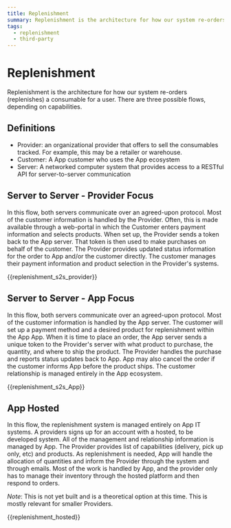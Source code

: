 ```yaml
---
title: Replenishment
summary: Replenishment is the architecture for how our system re-orders (replenishes) a consumable for a user
tags:
  - replenishment
  - third-party
---
```


# Replenishment

Replenishment is the architecture for how our system re-orders (replenishes) a consumable for a user. There are three possible flows, depending on capabilities.

## Definitions

- Provider: an organizational provider that offers to sell the consumables tracked. For example, this may be a retailer or warehouse.
- Customer: A App customer who uses the App ecosystem
- Server: A networked computer system that provides access to a RESTful API for server-to-server communication

## Server to Server - Provider Focus

In this flow, both servers communicate over an agreed-upon protocol. Most of the customer information is handled by the Provider. Often, this is made available through a web-portal in which the Customer enters payment information and selects products. When set up, the Provider sends a token back to the App server. That token is then used to make purchases on behalf of the customer. The Provider provides updated status information for the order to App and/or the customer directly. The customer manages their payment information and product selection in the Provider's systems.

{{replenishment_s2s_provider}}

## Server to Server - App Focus

In this flow, both servers communicate over an agreed-upon protocol. Most of the customer information is handled by the App server. The customer will set up a payment method and a desired product for replenishment within the App App. When it is time to place an order, the App server sends a unique token to the Provider's server with what product to purchase, the quantity, and where to ship the product. The Provider handles the purchase and reports status updates back to App. App may also cancel the order if the customer informs App before the product ships. The customer relationship is managed entirely in the App ecosystem.

{{replenishment_s2s_App}}

## App Hosted

In this flow, the replenishment system is managed entirely on App IT systems. A providers signs up for an account with a hosted, to be developed system. All of the management and relationship information is managed by App. The Provider provides list of capabilities (delivery, pick up only, etc) and products. As replenishment is needed, App will handle the allocation of quantities and inform the Provider through the system and through emails. Most of the work is handled by App, and the provider only has to manage their inventory through the hosted platform and then respond to orders.

*Note*: This is not yet built and is a theoretical option at this time. This is mostly relevant for smaller Providers.

{{replenishment_hosted}}
